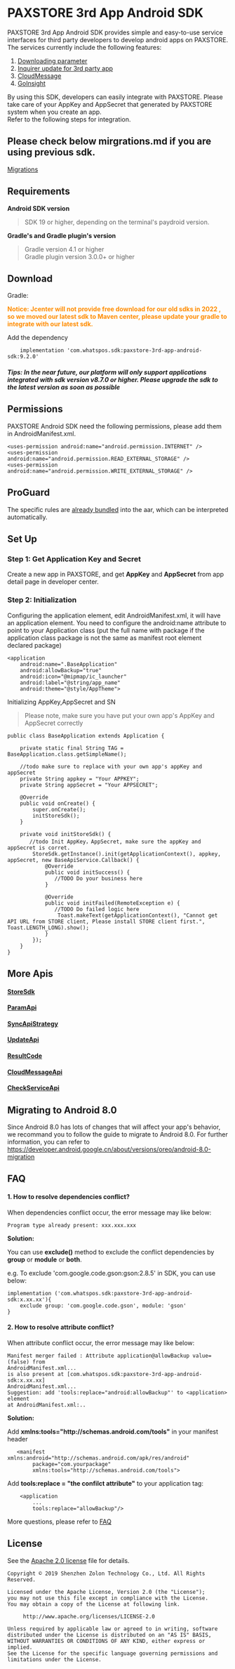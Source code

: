
# PAXSTORE 3rd App Android SDK

PAXSTORE 3rd App Android SDK provides simple and easy-to-use service interfaces for third party developers to develop android apps on PAXSTORE. The services currently include the following features:

1. [Downloading parameter](docs/DownloadIntegration.md)
2. [Inquirer update for 3rd party app](docs/InstallInquirerIntegration.md)
3. [CloudMessage](docs/CloudMsgIntegration.md)
4. [GoInsight](docs/GoInsightIntegration.md)

By using this SDK, developers can easily integrate with PAXSTORE. Please take care of your AppKey and AppSecret that generated by PAXSTORE system when you create an app.
<br>Refer to the following steps for integration.


## Please check below mirgrations.md if you are using previous sdk.
[Migrations](docs/Migrations.md)


## Requirements
**Android SDK version**
>SDK 19 or higher, depending on the terminal's paydroid version.

**Gradle's and Gradle plugin's version**
>Gradle version 4.1 or higher  
>Gradle plugin version 3.0.0+ or higher

## Download
Gradle:

<font color=#ff8c00>**Notice: Jcenter will not provide free download for our old sdks in 2022 , so we moved our latest sdk to Maven center, please update your gradle to integrate with our latest sdk.**
</font>

 Add the dependency

```
    implementation 'com.whatspos.sdk:paxstore-3rd-app-android-sdk:9.2.0'
```

##### Tips: In the near future, our platform will only support applications integrated with sdk version v8.7.0 or higher. Please upgrade the sdk to the latest version as soon as possible


## Permissions
PAXSTORE Android SDK need the following permissions, please add them in AndroidManifest.xml.

`<uses-permission android:name="android.permission.INTERNET" />`<br>
`<uses-permission android:name="android.permission.READ_EXTERNAL_STORAGE" />`<br>
`<uses-permission android:name="android.permission.WRITE_EXTERNAL_STORAGE" />`<br>

## ProGuard
The specific rules are [already bundled](https://github.com/PAXSTORE/paxstore-3rd-app-android-sdk/blob/master/sdk/proguard-rules.pro) into the aar, which can be interpreted automatically.

## Set Up

### Step 1: Get Application Key and Secret
Create a new app in PAXSTORE, and get **AppKey** and **AppSecret** from app detail page in developer center.

### Step 2: Initialization
Configuring the application element, edit AndroidManifest.xml, it will have an application element. You need to configure the android:name attribute to point to your Application class (put the full name with package if the application class package is not the same as manifest root element declared package)

    <application
        android:name=".BaseApplication"
        android:allowBackup="true"
        android:icon="@mipmap/ic_launcher"
        android:label="@string/app_name"
        android:theme="@style/AppTheme">

Initializing AppKey,AppSecret and SN
>Please note, make sure you have put your own app's AppKey and AppSecret correctly

    public class BaseApplication extends Application {
    
        private static final String TAG = BaseApplication.class.getSimpleName();
        
        //todo make sure to replace with your own app's appKey and appSecret
        private String appkey = "Your APPKEY";
        private String appSecret = "Your APPSECRET";
        
        @Override
        public void onCreate() {
            super.onCreate();
            initStoreSdk();
        }
        
        private void initStoreSdk() {
           //todo Init AppKey，AppSecret, make sure the appKey and appSecret is corret.
            StoreSdk.getInstance().init(getApplicationContext(), appkey, appSecret, new BaseApiService.Callback() {
                @Override
                public void initSuccess() {
                   //TODO Do your business here
                }
    
                @Override
                public void initFailed(RemoteException e) {
                   //TODO Do failed logic here
                    Toast.makeText(getApplicationContext(), "Cannot get API URL from STORE client, Please install STORE client first.", Toast.LENGTH_LONG).show();
                }
            });
        }
    }

## More Apis

#### [StoreSdk](docs/StoreSdk.md)

#### [ParamApi](docs/ParamApiStrategy.md)

#### [SyncApiStrategy](docs/SyncApiStrategy.md)

#### [UpdateApi](docs/UpdateApi.md)

#### [ResultCode](docs/ResultCode.md)

#### [CloudMessageApi](docs/CloudMessageApi.md)

#### [CheckServiceApi](docs/CheckServiceApi.md)

## Migrating to Android 8.0
Since Android 8.0 has lots of changes that will affect your app's behavior, we recommand you to follow the guide to migrate
to Android 8.0. For further information, you can refer to https://developer.android.google.cn/about/versions/oreo/android-8.0-migration


## FAQ

#### 1. How to resolve dependencies conflict?

When dependencies conflict occur, the error message may like below:

    Program type already present: xxx.xxx.xxx

**Solution:**

You can use **exclude()** method to exclude the conflict dependencies by **group** or **module** or **both**.

e.g. To exclude 'com.google.code.gson:gson:2.8.5' in SDK, you can use below:

    implementation ('com.whatspos.sdk:paxstore-3rd-app-android-sdk:x.xx.xx'){
        exclude group: 'com.google.code.gson', module: 'gson'
    }

#### 2. How to resolve attribute conflict?

When attribute conflict occur, the error message may like below:

    Manifest merger failed : Attribute application@allowBackup value=(false) from 
    AndroidManifest.xml...
    is also present at [com.whatspos.sdk:paxstore-3rd-app-android-sdk:x.xx.xx] 
    AndroidManifest.xml...
    Suggestion: add 'tools:replace="android:allowBackup"' to <application> element
    at AndroidManifest.xml:..

**Solution:**

Add **xmlns:tools="http\://<span></span>schemas.android.com/tools"** in your manifest header

       <manifest xmlns:android="http://schemas.android.com/apk/res/android"
            package="com.yourpackage"
            xmlns:tools="http://schemas.android.com/tools">

Add **tools:replace = "the confilct attribute"** to your application tag:

        <application
            ...
            tools:replace="allowBackup"/>


More questions, please refer to [FAQ](https://github.com/PAXSTORE/paxstore-3rd-app-android-sdk/wiki/FAQ)

## License

See the [Apache 2.0 license](https://github.com/PAXSTORE/paxstore-3rd-app-android-sdk/blob/master/LICENSE) file for details.

    Copyright © 2019 Shenzhen Zolon Technology Co., Ltd. All Rights Reserved.
    
    Licensed under the Apache License, Version 2.0 (the "License");
    you may not use this file except in compliance with the License.
    You may obtain a copy of the License at following link.
    
         http://www.apache.org/licenses/LICENSE-2.0
    
    Unless required by applicable law or agreed to in writing, software
    distributed under the License is distributed on an "AS IS" BASIS,
    WITHOUT WARRANTIES OR CONDITIONS OF ANY KIND, either express or implied.
    See the License for the specific language governing permissions and
    limitations under the License.
